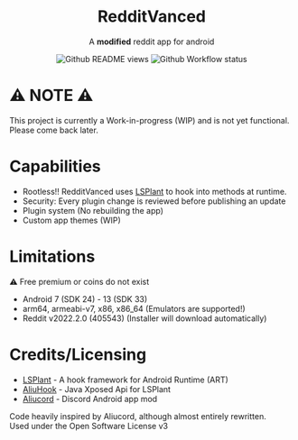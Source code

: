 <h1 align="center">RedditVanced</h1>
<p align="center">
A <b>modified</b> reddit app for android
</p>
<p align="center">
  <img alt="Github README views" src="https://hits.seeyoufarm.com/api/count/incr/badge.svg?url=https%3A%2F%2Fgithub.com%2FRedditVanced%2FRedditVanced&count_bg=%2379C83D&title_bg=%23555555&icon=github.svg&icon_color=%23E7E7E7&title=views&edge_flat=true"/>
  <img alt="Github Workflow status" src="https://img.shields.io/github/workflow/status/RedditVanced/RedditVanced/Build?label=Core%2FInjector&logo=githubactions&logoColor=white&style=flat-square"/>
</p>

# ⚠️ NOTE ⚠️

This project is currently a Work-in-progress (WIP) and is not yet functional.\
Please come back later.

# Capabilities

- Rootless!! RedditVanced uses [LSPlant](https://github.com/LSPosed/LSPlant) to hook into methods at runtime.
- Security: Every plugin change is reviewed before publishing an update
- Plugin system (No rebuilding the app)
- Custom app themes (WIP)

# Limitations

⚠️ Free premium or coins do not exist

- Android 7 (SDK 24) - 13 (SDK 33)
- arm64, armeabi-v7, x86, x86_64 (Emulators are supported!)
- Reddit v2022.2.0 (405543) (Installer will download automatically)

# Credits/Licensing

- [LSPlant](https://github.com/LSPosed/LSPlant) - A hook framework for Android Runtime (ART)
- [AliuHook](https://github.com/Aliucord/hook) - Java Xposed Api for LSPlant
- [Aliucord](https://github.com/Aliucord/Aliucord) - Discord Android app mod

Code heavily inspired by Aliucord, although almost entirely rewritten.\
Used under the Open Software License v3
